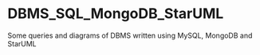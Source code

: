 # DBMS_SQL_MongoDB_StarUML
Some queries and diagrams of DBMS written using MySQL, MongoDB and StarUML
